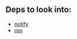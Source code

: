 ## Deps to look into:
- [notify](https://docs.rs/notify/latest/notify/)
- [ron](https://github.com/ron-rs/ron)
